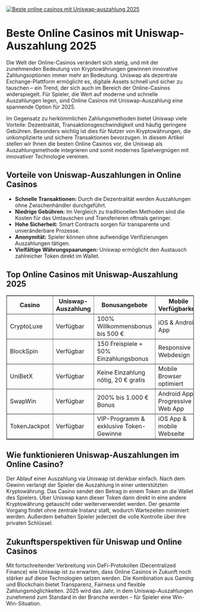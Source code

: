 [![Beste online casinos mit Uniswap-auszahlung 2025](https://123-caf.pages.dev/gitsignup.png)](https://vrmoo.ru/Bt82HjjY)

<h1>Beste Online Casinos mit Uniswap-Auszahlung 2025</h1> <p>Die Welt der Online-Casinos verändert sich stetig, und mit der zunehmenden Bedeutung von Kryptowährungen gewinnen innovative Zahlungsoptionen immer mehr an Bedeutung. Uniswap als dezentrale Exchange-Plattform ermöglicht es, digitale Assets schnell und sicher zu tauschen – ein Trend, der sich auch im Bereich der Online-Casinos widerspiegelt. Für Spieler, die Wert auf moderne und schnelle Auszahlungen legen, sind Online Casinos mit Uniswap-Auszahlung eine spannende Option für 2025.</p>  <p>Im Gegensatz zu herkömmlichen Zahlungsmethoden bietet Uniswap viele Vorteile: Dezentralität, Transaktionsgeschwindigkeit und häufig geringere Gebühren. Besonders wichtig ist dies für Nutzer von Kryptowährungen, die unkomplizierte und sichere Transaktionen bevorzugen. In diesem Artikel stellen wir Ihnen die besten Online Casinos vor, die Uniswap als Auszahlungsmethode integrieren und somit modernes Spielvergnügen mit innovativer Technologie vereinen.</p>  <h2>Vorteile von Uniswap-Auszahlungen in Online Casinos</h2> <ul> <li><strong>Schnelle Transaktionen:</strong> Durch die Dezentralität werden Auszahlungen ohne Zwischenhändler durchgeführt.</li> <li><strong>Niedrige Gebühren:</strong> Im Vergleich zu traditionellen Methoden sind die Kosten für das Umtauschen und Transferieren oftmals geringer.</li> <li><strong>Hohe Sicherheit:</strong> Smart Contracts sorgen für transparente und unveränderbare Prozesse.</li> <li><strong>Anonymität:</strong> Spieler können ohne aufwendige Verifizierungen Auszahlungen tätigen.</li> <li><strong>Vielfältige Währungspaarungen:</strong> Uniswap ermöglicht den Austausch zahlreicher Token direkt im Wallet.</li> </ul>  <h2>Top Online Casinos mit Uniswap-Auszahlung 2025</h2> <table border="1" cellpadding="8" cellspacing="0"> <thead> <tr> <th>Casino</th> <th>Uniswap-Auszahlung</th> <th>Bonusangebote</th> <th>Mobile Verfügbarkeit</th> <th>Besonderheiten</th> </tr> </thead> <tbody> <tr> <td>CryptoLuxe</td> <td>Verfügbar</td> <td>100% Willkommensbonus bis 500 €</td> <td>iOS & Android App</td> <td>Große Spielauswahl, schneller Support</td> </tr> <tr> <td>BlockSpin</td> <td>Verfügbar</td> <td>150 Freispiele + 50% Einzahlungsbonus</td> <td>Responsive Webdesign</td> <td>Starke Krypto-Fokus, Cashback-System</td> </tr> <tr> <td>UniBetX</td> <td>Verfügbar</td> <td>Keine Einzahlung nötig, 20 € gratis</td> <td>Mobile Browser optimiert</td> <td>Innovative Smart-Contract-Spiele</td> </tr> <tr> <td>SwapWin</td> <td>Verfügbar</td> <td>200% bis 1.000 € Bonus</td> <td>Android App, Progressive Web App</td> <td>Benutzerfreundliche Oberfläche</td> </tr> <tr> <td>TokenJackpot</td> <td>Verfügbar</td> <td>VIP-Programm & exklusive Token-Gewinne</td> <td>iOS App & mobile Webseite</td> <td>Blockchain-transparent, tägliche Turniere</td> </tr> </tbody> </table>  <h2>Wie funktionieren Uniswap-Auszahlungen im Online Casino?</h2> <p>Der Ablauf einer Auszahlung via Uniswap ist denkbar einfach. Nach dem Gewinn verlangt der Spieler die Auszahlung in einer unterstützten Kryptowährung. Das Casino sendet den Betrag in einem Token an die Wallet des Spielers. Über Uniswap kann dieser Token dann direkt in eine andere Kryptowährung getauscht oder weiterverwendet werden. Der gesamte Vorgang findet ohne zentrale Instanz statt, wodurch Wartezeiten minimiert werden. Außerdem behalten Spieler jederzeit die volle Kontrolle über ihre privaten Schlüssel.</p>  <h2>Zukunftsperspektiven für Uniswap und Online Casinos</h2> <p>Mit fortschreitender Verbreitung von DeFi-Protokollen (Decentralized Finance) wie Uniswap ist zu erwarten, dass Online Casinos in Zukunft noch stärker auf diese Technologien setzen werden. Die Kombination aus Gaming und Blockchain bietet Transparenz, Fairness und flexible Zahlungsmöglichkeiten. 2025 wird das Jahr, in dem Uniswap-Auszahlungen zunehmend zum Standard in der Branche werden – für Spieler eine Win-Win-Situation.</p>